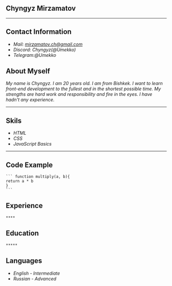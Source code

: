 ## Chyngyz Mirzamatov

 ****

## Contact Information
  * *Mail: mirzamatov.ch@gmail.com*
  * *Discord: Chyngyz(@Umekko)*
  * *Telegram:@Umekko*

## About Myself
 *My name is Chyngyz. I am 20 years old. I am from Bishkek. I want to learn front-end development to the fullest and in the shortest possible time. My strengths are hard work and responsibility and fire in the eyes. I have hadn't any experience.*

 ****

## Skils
* *HTML*
* *CSS*
* *JavaScript Basics*

****

## Code Example

    ``` function multiply(a, b){
    return a * b
    }
    ```

## Experience 

    ****
## Education

    *****

## Languages

* *English - Intermediate*
* *Russian - Advanced*
        
        


